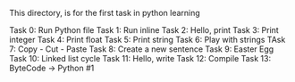This directory, is for the first task in python learning

Task 0: Run Python file
Task 1: Run inline
Task 2: Hello, print
Task 3: Print integer
Task 4: Print float
Task 5: Print string
Task 6: Play with strings
TAsk 7: Copy - Cut - Paste
Task 8: Create a new sentence
Task 9: Easter Egg
Task 10: Linked list cycle
Task 11: Hello, write
Task 12: Compile
Task 13: ByteCode -> Python #1
